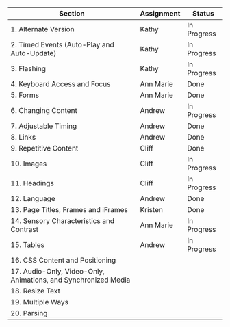 | Section | Assignment | Status |
|---------|------------|--------|
| 1. Alternate Version | Kathy | In Progress |
| 2. Timed Events (Auto-Play and Auto-Update) | Kathy | In Progress |
| 3. Flashing | Kathy | In Progress |
| 4. Keyboard Access and Focus | Ann Marie | Done |
| 5. Forms | Ann Marie | Done |
| 6. Changing Content | Andrew | In Progress |
| 7. Adjustable Timing | Andrew | Done |
| 8. Links | Andrew | Done |
| 9. Repetitive Content | Cliff | Done |
| 10. Images | Cliff | In Progress |
| 11. Headings | Cliff | In Progress |
| 12. Language | Andrew | Done |
| 13. Page Titles, Frames and iFrames | Kristen | Done |
| 14. Sensory Characteristics and Contrast | Ann Marie | In Progress |
| 15. Tables | Andrew | In Progress |
| 16. CSS Content and Positioning |  |  |
| 17. Audio-Only, Video-Only, Animations, and Synchronized Media |  |  |
| 18. Resize Text |  |  |
| 19. Multiple Ways |  |  |
| 20. Parsing |  |  |
